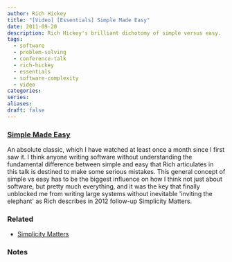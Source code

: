 ```yaml
---
author: Rich Hickey
title: "[Video] [Essentials] Simple Made Easy"
date: 2011-09-20
description: Rich Hickey's brilliant dichotomy of simple versus easy.
tags:
  - software
  - problem-solving
  - conference-talk
  - rich-hickey
  - essentials
  - software-complexity
  - video
categories: 
series: 
aliases: 
draft: false
---
```

### [Simple Made Easy](https://www.youtube.com/watch?v=SxdOUGdseq4) 
An absolute classic, which I have watched at least once a month since I first saw it. I think anyone writing software without understanding the fundamental difference between simple and easy that Rich articulates in this talk is destined to make some serious mistakes. This general concept of simple vs easy has to be the biggest influence on how I think not just about software, but pretty much everything, and it was the key that finally unblocked me from writing large systems without inevitable 'inviting the elephant' as Rich describes in 2012 follow-up Simplicity Matters.
### Related
- [Simplicity Matters](/learning/simplicity_matters)
### Notes
